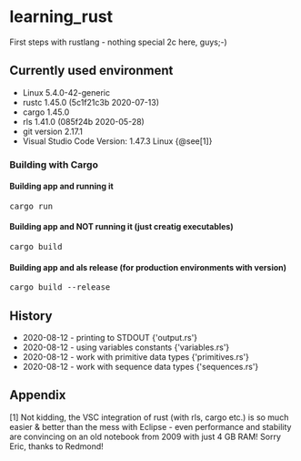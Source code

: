# learning_rust
First steps with rustlang - nothing special 2c here, guys;-)

## Currently used environment
- Linux 5.4.0-42-generic
- rustc 1.45.0 (5c1f21c3b 2020-07-13)
- cargo 1.45.0 
- rls 1.41.0 (085f24b 2020-05-28)
- git version 2.17.1
- Visual Studio Code Version: 1.47.3 Linux {@see[1]}

### Building with Cargo

#### Building app and running it

<pre>cargo run</pre>

#### Building app and NOT running it (just creatig executables)

<pre>cargo build</pre> 

#### Building app and als release (for production environments with version)

<pre>cargo build --release</pre>

## History 
- 2020-08-12 - printing to STDOUT {'output.rs'}
- 2020-08-12 - using variables constants {'variables.rs'}
- 2020-08-12 - work with primitive data types {'primitives.rs'}
- 2020-08-12 - work with sequence data types {'sequences.rs'}

## Appendix

[1] Not kidding, the VSC integration of rust (with rls, cargo etc.) is so much easier & better than the mess with Eclipse - even performance and stability are convincing on an old notebook from 2009 with just 4 GB RAM! 
Sorry Eric, thanks to Redmond! 
